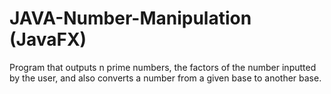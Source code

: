 # JAVA-Number-Manipulation (JavaFX)
Program that outputs n prime numbers, the factors of the number inputted by the user, and also converts a number from a given base to another base.

